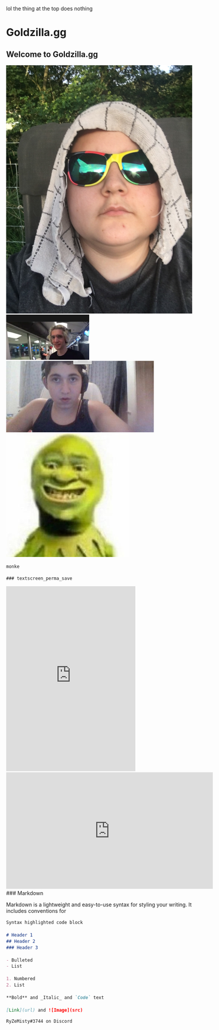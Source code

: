 lol the thing at the top does nothing
# Goldzilla.gg
## Welcome to Goldzilla.gg

![arabian god](https://raw.githubusercontent.com/RyZe-Misty/ryze-alpha/main/images/image0.jpg)
![Image](https://raw.githubusercontent.com/RyZe-Misty/ryze-alpha/main/images/unknown.png)
![monster](https://raw.githubusercontent.com/RyZe-Misty/ryze-alpha/main/images/unknown%20(1).png)
![whatever this fucking demonspawn is](https://raw.githubusercontent.com/RyZe-Misty/ryze-alpha/main/images/IMG_20200918_232917.jpg)
```
monke

### textscreen_perma_save
```

<iframe src="https://discordapp.com/widget?id=497182569650192407&theme=dark" width="350" height="500" allowtransparency="true" frameborder="0" sandbox="allow-popups allow-popups-to-escape-sandbox allow-same-origin allow-scripts"></iframe>

<iframe width="560" height="315" src="https://www.youtube.com/embed/videoseries?list=PL3KRtLCyEYXtW1u7w8g9E44XyjW78sqDd" frameborder="0" allow="accelerometer; autoplay; clipboard-write; encrypted-media; gyroscope; picture-in-picture" allowfullscreen></iframe>
### Markdown

Markdown is a lightweight and easy-to-use syntax for styling your writing. It includes conventions for

```markdown
Syntax highlighted code block

# Header 1
## Header 2
### Header 3

- Bulleted
- List

1. Numbered
2. List

**Bold** and _Italic_ and `Code` text

[Link](url) and ![Image](src)
```


```
RyZeMisty#3744 on Discord
```